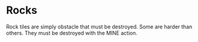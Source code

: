 # Rocks

Rock tiles are simply obstacle that must be destroyed. Some are harder than others. They must be destroyed with the MINE action.
